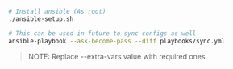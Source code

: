 ```bash
# Install ansible (As root)
./ansible-setup.sh

# This can be used in future to sync configs as well
ansible-playbook --ask-become-pass --diff playbooks/sync.yml
```
> NOTE: Replace --extra-vars value with required ones

